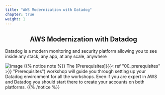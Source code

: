 ```yaml
---
title: "AWS Modernization with Datadog"
chapter: true
weight: 1
---
```

<div style="text-align: center"><h2>AWS Modernization with Datadog</h2></div>

Datadog is a modern monitoring and security platform allowing you to see inside any stack, any app, at any scale, anywhere

![image](/images/logo_vertical_white.jpg)
{{% notice note %}}
The [Prerequisites]({{< ref "00_prerequisites" >}} "Prerequisites") workshop will guide you through setting up your Datadog environment for all the workshops. Even if you are expert in AWS and Datadog you should start there to create your accounts on both platforms.
{{% /notice %}}
